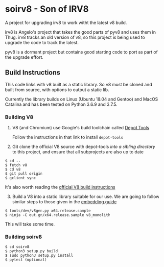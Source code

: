 # soirv8 - Son of IRV8 

A project for upgrading irv8 to work witht the latest v8 build.

irv8 is Angelo's project that takes the good parts of pyv8 and uses them
in Thug.  irv8 tracks an old version of v8, so this project is being
used to upgrade the code to track the latest.

pyv8 is a dormant project but contains good starting code to port as
part of the upgrade effort.

## Build Instructions

This code links with v8 built as a static library.  So v8 must be cloned
and built from source, with options to output a static lib.

Currently the library builds on Linux (Ubuntu 18.04 and Gentoo) and
MacOS Catalina and has been tested on Python 3.6.9 and 3.7.5.

### Building V8

1. V8 (and Chromium) use Google's build toolchain called [Depot
   Tools](https://commondatastorage.googleapis.com/chrome-infra-docs/flat/depot_tools/docs/html/depot_tools_tutorial.html#_setting_up)

   Follow the instructions in that link to install `depot-tools`

2. Git clone the official V8 source with depot-tools *into a sibling
   directory* to this project, and ensure that all subprojects are also
   up to date

```
$ cd ..
$ fetch v8
$ cd v8
$ git pull origin
$ gclient sync
```
   It's also worth reading the [official V8 build
instructions](https://v8.dev/docs/build)


3. Build a V8 into a static library suitable for our use.  We are going
   to follow similar steps to those given in the [embedding
guide](https://v8.dev/docs/embed)


```
$ tools/dev/v8gen.py x64.release.sample
$ ninja -C out.gn/x64.release.sample v8_monolith
```

   This will take some time.


### Building soirv8

```
$ cd soirv8
$ python3 setup.py build
$ sudo python3 setup.py install
$ pytest (optional)
```

